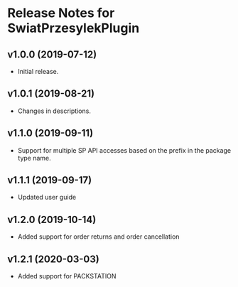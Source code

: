 # Release Notes for SwiatPrzesylekPlugin
 
## v1.0.0 (2019-07-12)

- Initial release.

## v1.0.1 (2019-08-21)

- Changes in descriptions.

## v1.1.0 (2019-09-11)

- Support for multiple SP API accesses based on the prefix in the package type name.

## v1.1.1 (2019-09-17)

- Updated user guide

## v1.2.0 (2019-10-14)

- Added support for order returns and order cancellation

## v1.2.1 (2020-03-03)

- Added support for PACKSTATION